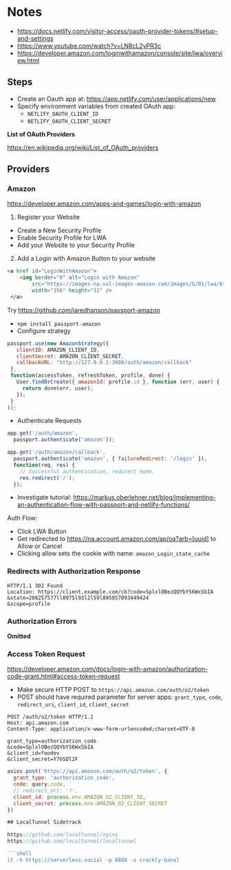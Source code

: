 # Notes

- https://docs.netlify.com/visitor-access/oauth-provider-tokens/#setup-and-settings
- https://www.youtube.com/watch?v=LN8cL2yPR3c
- https://developer.amazon.com/loginwithamazon/console/site/lwa/overview.html

## Steps

- Create an Oauth app at: https://app.netlify.com/user/applications/new
- Specify environment variables from created OAuth app:
  - `NETLIFY_OAUTH_CLIENT_ID`
  - `NETLIFY_OAUTH_CLIENT_SECRET`

**List of OAuth Providers**

https://en.wikipedia.org/wiki/List_of_OAuth_providers


## Providers

### Amazon

https://developer.amazon.com/apps-and-games/login-with-amazon 

1. Register your Website
  - Create a New Security Profile
  - Enable Security Profile for LWA
  - Add your Website to your Security Profile

2. Add a Login with Amazon Button to your website

```html
<a href id="LoginWithAmazon">
    <img border="0" alt="Login with Amazon"
        src="https://images-na.ssl-images-amazon.com/images/G/01/lwa/btnLWA_gold_156x32.png"
        width="156" height="32" />
 </a>
 ```

 Try https://github.com/jaredhanson/passport-amazon

 - `npm install passport-amazon`
 - Configure strategy 

 ```js
 passport.use(new AmazonStrategy({
    clientID: AMAZON_CLIENT_ID,
    clientSecret: AMAZON_CLIENT_SECRET,
    callbackURL: "http://127.0.0.1:3000/auth/amazon/callback"
  },
  function(accessToken, refreshToken, profile, done) {
    User.findOrCreate({ amazonId: profile.id }, function (err, user) {
      return done(err, user);
    });
  }
));
```

- Authenticate Requests

```js
app.get('/auth/amazon',
  passport.authenticate('amazon'));

app.get('/auth/amazon/callback', 
  passport.authenticate('amazon', { failureRedirect: '/login' }),
  function(req, res) {
    // Successful authentication, redirect home.
    res.redirect('/');
  });
```

- Investigate tutorial: https://markus.oberlehner.net/blog/implementing-an-authentication-flow-with-passport-and-netlify-functions/

Auth Flow:

- Click LWA Button
- Get redirected to https://na.account.amazon.com/ap/oa?arb=[uuid] to Allow or Cancel
- Clicking allow sets the cookie with name: `amazon_Login_state_cache`


### Redirects with Authorization Response

```
HTTP/1.1 302 Found
Location: https://client.example.com/cb?code=SplxlOBezQQYbYS6WxSbIA
&state=208257577ll0975l93l2l59l895857093449424
&scope=profile
```

### Authorization Errors

**Omitted**

### Access Token Request

https://developer.amazon.com/docs/login-with-amazon/authorization-code-grant.html#access-token-request

- Make secure HTTP POST to `https://api.amazon.com/auth/o2/token`
- POST should have required parameter for server apps: `grant_type`, `code`, `redirect_uri`, `client_id`, `client_secret`

```
POST /auth/o2/token HTTP/1.1
Host: api.amazon.com
Content-Type: application/x-www-form-urlencoded;charset=UTF-8

grant_type=authorization_code
&code=SplxlOBezQQYbYS6WxSbIA
&client_id=foodev
&client_secret=Y76SDl2F
```

```js
axios.post('https://api.amaxon.com/auth/o2/token', {
  grant_type: 'authorization_code',
  code: query.code,
  // redirect_uri: '?',
  client_id: process.env.AMAZON_O2_CLIENT_ID,
  client_secret: process.env.AMAZON_O2_CLIENT_SECRET
})

## LocalTunnel Sidetrack

https://github.com/localtunnel/nginx
https://github.com/localtunnel/localtunnel

```shell
lt -h https://serverless.social -p 8888 -s crackly-banal
```